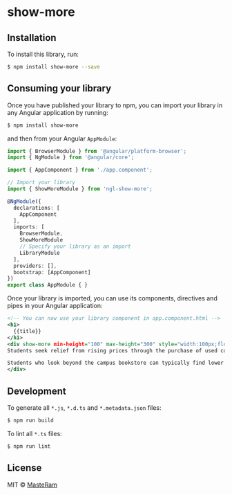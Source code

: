 # show-more

## Installation

To install this library, run:

```bash
$ npm install show-more --save
```

## Consuming your library

Once you have published your library to npm, you can import your library in any Angular application by running:

```bash
$ npm install show-more
```

and then from your Angular `AppModule`:

```typescript
import { BrowserModule } from '@angular/platform-browser';
import { NgModule } from '@angular/core';

import { AppComponent } from './app.component';

// Import your library
import { ShowMoreModule } from 'ngl-show-more';

@NgModule({
  declarations: [
    AppComponent
  ],
  imports: [
    BrowserModule,
    ShowMoreModule
    // Specify your library as an import
    LibraryModule
  ],
  providers: [],
  bootstrap: [AppComponent]
})
export class AppModule { }
```

Once your library is imported, you can use its components, directives and pipes in your Angular application:

```xml
<!-- You can now use your library component in app.component.html -->
<h1>
  {{title}}
</h1>
<div show-more min-height="100" max-height="300" style="width:100px;float:left;">
Students seek relief from rising prices through the purchase of used copies of textbooks, which tend to be less expensive. Most college bookstores offer used copies of textbooks at lower prices. Most bookstores will also buy used copies back from students at the end of a term if the book is going to be re-used at the school. Books that are not being re-used at the school are often purchased by an off-campus wholesaler for 0-30% of the new cost, for distribution to other bookstores where the books will be sold. Textbook companies have countered this by encouraging faculty to assign homework that must be done on the publisher's website. If a student has a new textbook, then he or she can use the pass code in the book to register on the site. If the student has purchased a used textbook, then he or she must pay money directly to the publisher in order to access the website and complete assigned homework.

Students who look beyond the campus bookstore can typically find lower prices. With the ISBN or title, author and edition, most textbooks can be located through online used book sellers or retailers.
</div>
```

## Development

To generate all `*.js`, `*.d.ts` and `*.metadata.json` files:

```bash
$ npm run build
```

To lint all `*.ts` files:

```bash
$ npm run lint
```

## License

MIT © [MasteRam](mailto:ramkumar.murugarasan@hotmail.com)
